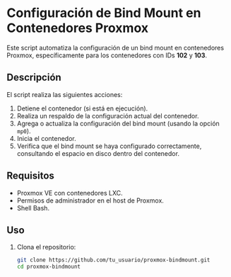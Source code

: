 # Configuración de Bind Mount en Contenedores Proxmox

Este script automatiza la configuración de un bind mount en contenedores Proxmox, específicamente para los contenedores con IDs **102** y **103**.

## Descripción

El script realiza las siguientes acciones:

1. Detiene el contenedor (si está en ejecución).
2. Realiza un respaldo de la configuración actual del contenedor.
3. Agrega o actualiza la configuración del bind mount (usando la opción `mp0`).
4. Inicia el contenedor.
5. Verifica que el bind mount se haya configurado correctamente, consultando el espacio en disco dentro del contenedor.

## Requisitos

- Proxmox VE con contenedores LXC.
- Permisos de administrador en el host de Proxmox.
- Shell Bash.

## Uso

1. Clona el repositorio:

   ```bash
   git clone https://github.com/tu_usuario/proxmox-bindmount.git
   cd proxmox-bindmount
